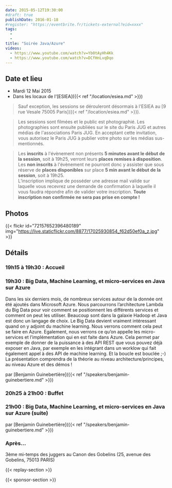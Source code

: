 ```yaml
---
date: 2015-05-12T19:30:00
#draft: true
publishDate: 2016-01-18
#register: "https://eventbrite.fr/tickets-external?eid=xxxx"
tags:
  -
  -
title: "Soirée Java/Azure"
videos:
  - https://www.youtube.com/watch?v=Yb0tAyHh4Kk
  - https://www.youtube.com/watch?v=DCfHnLvqDqo
---
```


## Date et lieu

- Mardi 12 Mai 2015
- Dans les locaux de l'[ESIEA]({{< ref "/location/esiea.md" >}})

> Sauf exception, les sessions se dérouleront désormais à l'ESIEA au [9 rue Vesale 75005 Paris]({{< ref "/location/esiea.md" >}}).

> Les sessions sont filmées et le public est photographié. Les photographies sont ensuite publiées sur le site du Paris JUG et autres médias de l'associations Paris JUG. En acceptant cette invitation, vous autorisez le Paris JUG à publier votre photo sur les médias sus-mentionnés.

> Les **inscrits** à l'évènement non présents **5 minutes avant le début de la session**, soit à 19h25, verront leurs **places remises à disposition**.  
> Les **non inscrits** à l'évènement ne pourront donc y assister que sous réserve de **places disponibles** sur place **5 min avant le début de la session**, soit à 19h25.  
> L’inscription implique de posséder une adresse mail valide sur laquelle vous recevrez une demande de confirmation à laquelle il vous faudra répondre afin de valider votre inscription.
> **Toute inscription non confirmée ne sera pas prise en compte !**

## Photos

{{< flickr id="72157652396480189" img="https://live.staticflickr.com/8877/17025930854_f62d50ef0a_z.jpg" >}}

## Détails

### 19h15 à 19h30 : Accueil

### 19h30 : Big Data, Machine Learning, et micro-services en Java sur Azure

Dans les six derniers mois, de nombreux services autour de la donnée ont été ajoutés dans Microsoft Azure. Nous parcourrons l’architecture Lambda du Big Data pour voir comment se positionnent les différents services et comment on peut les utiliser. Beaucoup sont dans la galaxie Hadoop et Java est donc un langage de choix. Le Big Data devient vraiment intéressant quand on y adjoint du machine learning. Nous verrons comment cela peut se faire en Azure. Egalement, nous verrons ce qu’on appelle les micro-services et l’implémentation qui en est faite dans Azure. Cela permet par exemple de donner de la puissance à des API REST que vous pouvez déjà exposer en Java, par exemple en les intégrant dans un worklow qui fait également appel à des API de machine learning. Et la boucle est bouclée ;-) La présentation comprendra de la théorie au niveau architecture/principes, au niveau Azure et des démos !

par [Benjamin Guinebertière]({{< ref "/speakers/benjamin-guinebertiere.md" >}})

### 20h25 à 21h00 : Buffet

### 21h00 : Big Data, Machine Learning, et micro-services en Java sur Azure (suite)

par [Benjamin Guinebertière]({{< ref "/speakers/benjamin-guinebertiere.md" >}})

### Après…

3ème mi-temps des juggers au Canon des Gobelins (25, avenue des Gobelins, 75013 PARIS)

{{< replay-section >}}

{{< sponsor-section >}}
